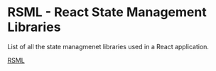 # RSML - React State Management Libraries

List of all the state managmenet libraries used in a React application.

[RSML](https://rsml.netlify.app/)

